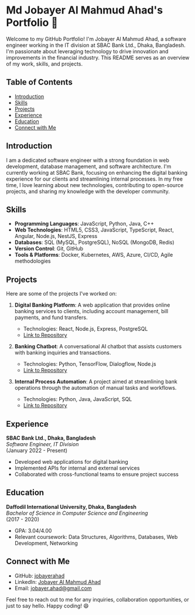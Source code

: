 # Md Jobayer Al Mahmud Ahad's Portfolio 👋

Welcome to my GitHub Portfolio! I'm Jobayer Al Mahmud Ahad, a software engineer working in the IT division at SBAC Bank Ltd., Dhaka, Bangladesh. I'm passionate about leveraging technology to drive innovation and improvements in the financial industry. This README serves as an overview of my work, skills, and projects.

## Table of Contents

- [Introduction](#introduction)
- [Skills](#skills)
- [Projects](#projects)
- [Experience](#experience)
- [Education](#education)
- [Connect with Me](#connect-with-me)

## Introduction

I am a dedicated software engineer with a strong foundation in web development, database management, and software architecture. I'm currently working at SBAC Bank, focusing on enhancing the digital banking experience for our clients and streamlining internal processes. In my free time, I love learning about new technologies, contributing to open-source projects, and sharing my knowledge with the developer community.

## Skills

- **Programming Languages**: JavaScript, Python, Java, C++
- **Web Technologies**: HTML5, CSS3, JavaScript, TypeScript, React, Angular, Node.js, NestJS, Express
- **Databases**: SQL (MySQL, PostgreSQL), NoSQL (MongoDB, Redis)
- **Version Control**: Git, GitHub
- **Tools & Platforms**: Docker, Kubernetes, AWS, Azure, CI/CD, Agile methodologies

## Projects

Here are some of the projects I've worked on:

1. **Digital Banking Platform**: A web application that provides online banking services to clients, including account management, bill payments, and fund transfers.
   - Technologies: React, Node.js, Express, PostgreSQL
   - [Link to Repository](#)

2. **Banking Chatbot**: A conversational AI chatbot that assists customers with banking inquiries and transactions.
   - Technologies: Python, TensorFlow, Dialogflow, Node.js
   - [Link to Repository](#)

3. **Internal Process Automation**: A project aimed at streamlining bank operations through the automation of manual tasks and workflows.
   - Technologies: Python, Java, JavaScript, SQL
   - [Link to Repository](#)

## Experience

**SBAC Bank Ltd., Dhaka, Bangladesh**  
*Software Engineer, IT Division*  
(January 2022 - Present)  
- Developed web applications for digital banking
- Implemented APIs for internal and external services
- Collaborated with cross-functional teams to ensure project success

## Education

**Daffodil International University, Dhaka, Bangladesh**  
*Bachelor of Science in Computer Science and Engineering*  
(2017 - 2020)  
- GPA: 3.04/4.00
- Relevant coursework: Data Structures, Algorithms, Databases, Web Development, Networking

## Connect with Me

- GitHub: [jobayerahad](https://github.com/jobayerahad)
- LinkedIn: [Jobayer Al Mahmud Ahad](https://www.linkedin.com/in/jobayerahad/)
- Email: jobayer.ahad@gmail.com

Feel free to reach out to me for any inquiries, collaboration opportunities, or just to say hello. Happy coding! 😄
